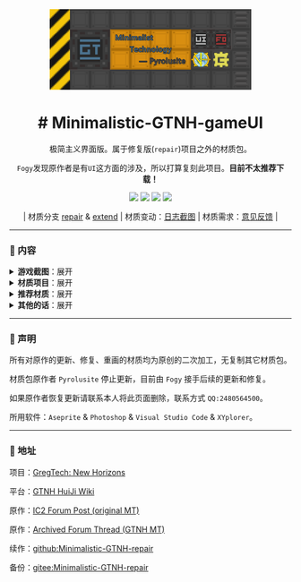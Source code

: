 <div align="center">
<a href="https://github.com/Fogy-F/Minimalistic-GTNH-repair">
   <img src="https://github.com/Fogy-F/Minimalistic-GTNH-repair/blob/390d2a2a2add5910150b5d3c3cdcd61cf35eea19/screenshots/img.png" width="360"/>
</a>

# # Minimalistic-GTNH-gameUI

极简主义界面版。属于修复版(`repair`)项目之外的材质包。

`Fogy`发现原作者是有`UI`这方面的涉及，所以打算复刻此项目。<b>目前不太推荐下载！</b>

[![](https://img.shields.io/badge/License-CC%20BY--NC--SA%204.0-gray.svg?style=flat&labelColor=FBDA41)](https://creativecommons.org/licenses/by-nc-sa/4.0/)
[![](https://img.shields.io/github/downloads/Fogy-F/Minimalistic-GTNH-repair/total?style=flat&label=Downloads&labelColor=FBDA41&color=gray)](../../releases/latest)
[![](https://img.shields.io/github/release/Fogy-F/Minimalistic-GTNH-repair?style=flat&label=Releases&labelColor=FBDA41&color=gray)](../../releases/latest)
[![](https://img.shields.io/badge/ModPack-GTNH--2.7.2-gray?style=flat&labelColor=FBDA41&color=gray)](http://downloads.gtnewhorizons.com/ClientPacks/)

| 材质分支 [repair](https://github.com/Fogy-F/Minimalistic-GTNH-repair) &
[extend](https://github.com/Fogy-F/Minimalistic-GTNH-repair/edit/extend) |
材质变动：[日志截图](https://github.com/Fogy-F/Minimalistic-GTNH-repair/discussions/1) |
材质需求：[意见反馈](https://github.com/Fogy-F/Minimalistic-GTNH-repair/discussions/2) |

</div>

---

### :blue_book: 内容

<details>

> 部分机器展示：

<summary><b>游戏截图</b>：展开</summary>

> 施工中......

> <sub>（图片可能无法显示请在仓库里下载查看）。<sub/>

</details>

<details>

<summary><b>材质项目</b>：展开</summary>

> 施工中......

</details>

<details>

<summary><b>推荐材质</b>：展开</summary>
 
> 界面UI：[`Modernity-GTNH-UI`](https://github.com/ABKQPO/Modernity-GTNH-UI)
> 
> 高版本MC材质：[`Modernity`](https://www.curseforge.com/minecraft/texture-packs/modernity) &
[`New Default+`](https://www.curseforge.com/minecraft/texture-packs/newdefaultplus)
> 
> 多mod材质（会覆盖部分）：[`Unity`](https://www.curseforge.com/minecraft/texture-packs/unity)

</details>

<details>

<summary><b>其他的话</b>：展开</summary>

> (絮絮叨叨)。

材质资源并不是全部更新，因为 `Fogy` 觉得有些材质没必要画（懒），

但会着重注意整体内容，除了正在更新的材质，错误的材质和一些细节。

想法和建议或者一起联机游戏都可以加我 `QQ:2480564500` 私聊哦，

也可以在 [`discussions`](https://github.com/Fogy-F/Minimalistic-GTNH-repair/discussions) 里提出。

</details>

---

### :green_book: 声明

所有对原作的更新、修复、重画的材质均为原创的二次加工，无复制其它材质包。

材质包原作者 `Pyrolusite` 停止更新，目前由 `Fogy` 接手后续的更新和修复。

如果原作者恢复更新请联系本人将此页面删除，联系方式 `QQ:2480564500`。

所用软件：`Aseprite` & `Photoshop` & `Visual Studio Code` & `XYplorer`。

---

### :orange_book: 地址

项目：[GregTech: New Horizons](https://github.com/GTNewHorizons)

平台：[GTNH HuiJi Wiki](https://gtnh.huijiwiki.com/wiki/%E8%B5%84%E6%BA%90%E5%8C%85)

原作：[IC2 Forum Post (original MT)](https://forum.industrial-craft.net/thread/10612-16x-minimalist-technology-gt6-gt5e/)

原作：[Archived Forum Thread (GTNH MT)](https://web.archive.org/web/20230422125419/https://www.gtnewhorizons.com/forum/m/36844562/viewthread/32165079-minimalist-gt-v-010)

续作：[github:Minimalistic-GTNH-repair](https://github.com/Fogy-F/Minimalistic-GTNH-repair)

备份：[gitee:Minimalistic-GTNH-repair](https://gitee.com/fogy-f/minimalistic-gtnh-repair)
